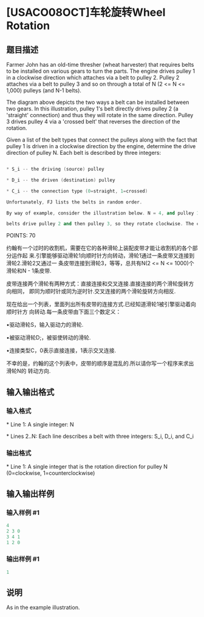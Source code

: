 # [USACO08OCT]车轮旋转Wheel Rotation

## 题目描述

Farmer John has an old-time thresher (wheat harvester) that requires belts to be installed on various gears to turn the parts. The engine drives pulley 1 in a clockwise direction which attaches via a belt to pulley 2. Pulley 2 attaches via a belt to pulley 3 and so on through a total of N (2 <= N <= 1,000) pulleys (and N-1 belts).

The diagram above depicts the two ways a belt can be installed between two gears. In this illustration, pulley 1's belt directly drives pulley 2 (a 'straight' connection) and thus they will rotate in the same direction. Pulley 3 drives pulley 4 via a 'crossed belt' that reverses the direction of the rotation.

Given a list of the belt types that connect the pulleys along with the fact that pulley 1 is driven in a clockwise direction by the engine, determine the drive direction of pulley N. Each belt is described by three integers:

```cpp

* S_i -- the driving (source) pulley

* D_i -- the driven (destination) pulley

* C_i -- the connection type (0=straight, 1=crossed)

Unfortunately, FJ lists the belts in random order.

By way of example, consider the illustration below. N = 4, and pulley 1 is driven clockwise by the thresher engine. Straight

belts drive pulley 2 and then pulley 3, so they rotate clockwise. The crosswise belt reverses the rotation direction so pulley 4 (pulley N) rotates counterclockwise.

```

POINTS: 70

约翰有一个过时的收割机，需要在它的各种滑轮上装配皮带才能让收割机的各个部分运作起 来.引擎能够驱动滑轮1向顺时针方向转动，滑轮1通过一条皮带又连接到滑轮2.滑轮2又通过一 条皮带连接到滑轮3，等等，总共有N(2 <= N <= 1000)个滑轮和N - 1条皮带.

皮带连接两个滑轮有两种方式：直接连接和交叉连接.直接连接的两个滑轮旋转方向相同， 即同为顺时针或同为逆时针.交叉连接的两个滑轮旋转方向相反.

现在给出一个列表，里面列出所有皮带的连接方式.已经知道滑轮1被引擎驱动着向顺时针方 向转动.每一条皮带由下面三个数定义：

•驱动滑轮S，输入驱动力的滑轮.

•被驱动滑轮D;，被驱使转动的滑轮.

•连接类型C，0表示直接连接，1表示交叉连接.

不幸的是，约翰的这个列表中，皮带的顺序是混乱的.所以请你写一个程序来求出滑轮N的 转动方向.

## 输入输出格式

### 输入格式

\* Line 1: A single integer: N

\* Lines 2..N: Each line describes a belt with three integers: S\_i, D\_i, and C\_i

### 输出格式

\* Line 1: A single integer that is the rotation direction for pulley N (0=clockwise, 1=counterclockwise)

## 输入输出样例

### 输入样例 #1

```cpp
4 
2 3 0 
3 4 1 
1 2 0 

```
### 输出样例 #1

```cpp
1 

```
## 说明

As in the example illustration.

